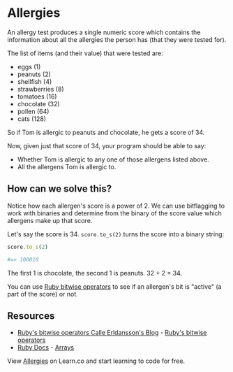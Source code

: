 

# Allergies

An allergy test produces a single numeric score which contains the information about all the allergies the person has (that they were tested for).

The list of items (and their value) that were tested are:

* eggs (1)
* peanuts (2)
* shellfish (4)
* strawberries (8)
* tomatoes (16)
* chocolate (32)
* pollen (64)
* cats (128)

So if Tom is allergic to peanuts and chocolate, he gets a score of 34.

Now, given just that score of 34, your program should be able to say:

- Whether Tom is allergic to any one of those allergens listed above.
- All the allergens Tom is allergic to.

## How can we solve this?

Notice how each allergen's score is a power of 2. We can use bitflagging to work with binaries and determine from the binary of the score value which allergens make up that score.

Let's say the score is 34. `score.to_s(2)` turns the score into a binary string:

```ruby
score.to_s(2) 

#=> 100010
```

The first 1 is chocolate, the second 1 is peanuts. 32 + 2 = 34.

You can use [Ruby bitwise operators](http://calleerlandsson.com/2014/02/06/rubys-bitwise-operators/) to see if an allergen's bit is "active" (a part of the score) or not.

## Resources
* [Ruby's bitwise operators Calle Erldansson's Blog](http://calleerlandsson.com/) - [Ruby's bitwise operators](http://calleerlandsson.com/rubys-bitwise-operators)
* [Ruby Docs](http://www.ruby-doc.org/) - [Arrays](http://www.ruby-doc.org/core-2.1.1/Array.html)

<p data-visibility='hidden'>View <a href='https://learn.co/lessons/ruby-allergies' title='Allergies'>Allergies</a> on Learn.co and start learning to code for free.</p>
